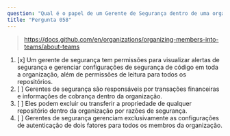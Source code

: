 ```yaml
---
question: "Qual é o papel de um Gerente de Segurança dentro de uma organização no GitHub?"
title: "Pergunta 058"
---
```


> https://docs.github.com/en/organizations/organizing-members-into-teams/about-teams
1. [x] Um gerente de segurança tem permissões para visualizar alertas de segurança e gerenciar configurações de segurança de código em toda a organização, além de permissões de leitura para todos os repositórios.
1. [ ] Gerentes de segurança são responsáveis por transações financeiras e informações de cobrança dentro da organização.
1. [ ] Eles podem excluir ou transferir a propriedade de qualquer repositório dentro da organização por razões de segurança.
1. [ ] Gerentes de segurança gerenciam exclusivamente as configurações de autenticação de dois fatores para todos os membros da organização.
